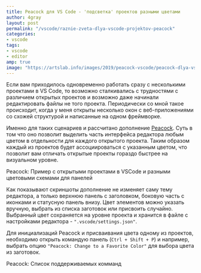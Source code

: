 ```yaml
---
title: Peacock для VS Code - 'подсветка' проектов разными цветами
author: 4gray
layout: post
permalink: "/vscode/raznie-zveta-dlya-vscode-projektov-peacock"
categories:
- vscode
tags:
- vscode
- editor
amp: true
image: "https://artslab.info/images/2019/peacock-vscode/peacock-dlya-vscode.png"
---
```


Если вам приходилось одновременно работать сразу с несколькими проектами в VS Code, то возможно сталкивались с трудностями с различием открытых проектов и возможно даже начинали редактировать файлы не того проекта. Периодически со мной такое происходит, когда у меня открыты несколько окон с веб-приложениями со схожей структурой и написанные на одном фреймворке.

Именно для таких сценариев и рассчитано дополнение [Peacock](https://marketplace.visualstudio.com/items?itemName=johnpapa.vscode-peacock). Суть в том что оно позволит выделить часть интерфейса редактора любым цветом в отдельности для каждого открытого проекта. Таким образом каждый из проектов будет ассоциироваться с указанным цветом, что позволит вам отличать открытые проекты гораздо быстрее на визуальном уровне.

<div class="center-image">
    <amp-img src="/images/2019/peacock-vscode/peacock-dlya-vscode.png" alt="Пример с четырьмя открытими проектами с разными цветовыми схемами" title="Peacock VSCode" width="800" height="597" layout="responsive"></amp-img>
    <figcaption>Peacock: Пример с открытыми проектами в VSCode и разными цветовыми схемами для панелей</figcaption>
</div>

Как показывают скриншоты дополнение не изменяет саму тему редактора, а только верхнюю панель с заголовком, боковую часть с иконками и статусную панель внизу. Цвет элементов можно указать вручную, выбрать из списка заготовок или присвоить случайно. Выбранный цвет сохраняется на уровне проекта и хранится в файле с настройками редактора - `".vscode/settings.json"`.

Для инициализаций Peacock и присваивания цвета одному из проектов, необходимо открыть командую панель (`Ctrl + Shift + P`) и например, выбрать опцию `"Peacock: Change to a Favorite Color"` для выбора цвета из заготовок.

<div class="center-image">
    <amp-img src="/images/2019/peacock-vscode/peacock-command-palette.png" alt="Peacock: Список поддерживаемых команд" title="Peacock для VSCode" width="649" height="371" layout="responsive"></amp-img>
    <figcaption>Peacock: Список поддерживаемых комманд</figcaption>
</div>
